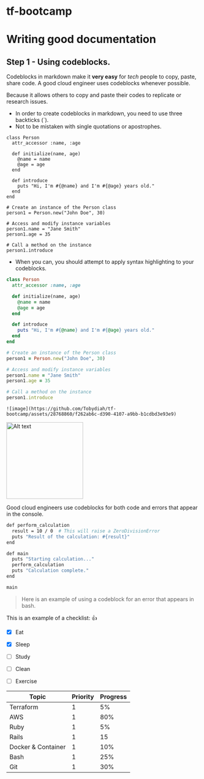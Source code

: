 # tf-bootcamp
# Writing good documentation

## Step 1 - Using codeblocks. 

Codeblocks in markdown make it **very easy** for *tech* people to copy, paste, share code. 
A good cloud engineer uses codeblocks whenever possible. 

Because it allows others to copy and paste their codes to replicate or research issues. 

- In order to create codeblocks in markdown, you need to use three backticks (`). 
- Not to be mistaken with single quotations or apostrophes.

```
class Person
  attr_accessor :name, :age

  def initialize(name, age)
    @name = name
    @age = age
  end

  def introduce
    puts "Hi, I'm #{@name} and I'm #{@age} years old."
  end
end

# Create an instance of the Person class
person1 = Person.new("John Doe", 30)

# Access and modify instance variables
person1.name = "Jane Smith"
person1.age = 35

# Call a method on the instance
person1.introduce

```

- When you can, you should attempt to apply syntax highlighting to your codeblocks.


```ruby
class Person
  attr_accessor :name, :age

  def initialize(name, age)
    @name = name
    @age = age
  end

  def introduce
    puts "Hi, I'm #{@name} and I'm #{@age} years old."
  end
end

# Create an instance of the Person class
person1 = Person.new("John Doe", 30)

# Access and modify instance variables
person1.name = "Jane Smith"
person1.age = 35

# Call a method on the instance
person1.introduce

```

`` ![image](https://github.com/Tobydiah/tf-bootcamp/assets/28768860/f262ab6c-d390-4107-a9bb-b1cdbd3e93e9) ``

<img src="https://github.com/Tobydiah/tf-bootcamp/assets/28768860/f262ab6c-d390-4107-a9bb-b1cdbd3e93e9" alt="Alt text" width="200"/>



Good cloud engineers use codeblocks for both code and errors that appear in the console. 

```bash
def perform_calculation
  result = 10 / 0  # This will raise a ZeroDivisionError
  puts "Result of the calculation: #{result}"
end

def main
  puts "Starting calculation..."
  perform_calculation
  puts "Calculation complete."
end

main
```
> Here is an example of using a codeblock for an error that appears in bash.

This is an example of a checklist: 👍

- [x] Eat
- [x] Sleep
- [ ] Study
- [ ] Clean
- [ ] Exercise


| Topic | Priority | Progress |
| ----- | -------- | ---------|
| Terraform | 1 | 5% |
| AWS | 1 | 80% |
| Ruby | 1 | 5% |
| Rails | 1 | 15 |
| Docker & Container | 1 | 10% |
| Bash | 1 | 25% |
| Git | 1 | 30% |

